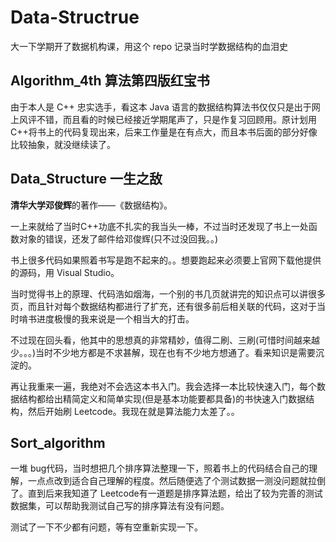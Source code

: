 # Data-Structrue

大一下学期开了数据机构课，用这个 repo 记录当时学数据结构的血泪史

## Algorithm_4th 算法第四版红宝书

由于本人是 C++ 忠实选手，看这本 Java 语言的数据结构算法书仅仅只是出于网上风评不错，而且看的时候已经接近学期尾声了，只是作复习回顾用。原计划用C++将书上的代码复现出来，后来工作量是在有点大，而且本书后面的部分好像比较抽象，就没继续读了。


## Data_Structure 一生之敌

**清华大学邓俊辉**的著作——《数据结构》。

一上来就给了当时C++功底不扎实的我当头一棒，不过当时还发现了书上一处函数对象的错误，还发了邮件给邓俊辉(只不过没回我。。)

书上很多代码如果照着书写是跑不起来的。。想要跑起来必须要上官网下载他提供的源码，用 Visual Studio。


当时觉得书上的原理、代码浩如烟海，一个别的书几页就讲完的知识点可以讲很多页，而且针对每个数据结构都进行了扩充，还有很多前后相关联的代码，这对于当时啃书进度极慢的我来说是一个相当大的打击。


不过现在回头看，他其中的思想真的非常精妙，值得二刷、三刷(可惜时间越来越少。。。)当时不少地方都是不求甚解，现在也有不少地方想通了。看来知识是需要沉淀的。


再让我重来一遍，我绝对不会选这本书入门。我会选择一本比较快速入门，每个数据结构都给出精简定义和简单实现(但是基本功能要都具备)的书快速入门数据结构，然后开始刷 Leetcode。我现在就是算法能力太差了。。


## Sort_algorithm

一堆 bug代码，当时想把几个排序算法整理一下，照着书上的代码结合自己的理解，一点点改到适合自己理解的程度。然后随便选了个测试数据一测没问题就拉倒了。直到后来我知道了 Leetcode有一道题是排序算法题，给出了较为完善的测试数据集，可以帮助我测试自己写的排序算法有没有问题。


测试了一下不少都有问题，等有空重新实现一下。
